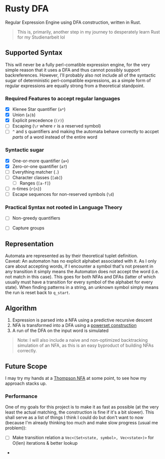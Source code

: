 # Rusty DFA
Regular Expression Engine using DFA construction, written in Rust.

> This is, primarily, another step in my journey to desperately learn Rust for my Studienarbeit lol

[//]: # (<br>The DFA is constructed via [powerset construction]&#40;https://en.wikipedia.org/wiki/Powerset_construction&#41; from an appropriate NFA.)

## Supported Syntax
This will never be a fully perl-comatible expression engine, for the very simple reason that it uses a DFA and thus cannot possibly
support backreferences. However, I'll probably also not include all of the syntactic sugar of deterministic perl-compatible expressions,
as a simple form of regular expressions are equally strong from a theoretical standpoint.

### Required Features to accept regular languages
- [x] Klenee Star quantifier (`a*`)
- [x] Union (`a|b`)
- [x] Explicit precedence (`(r)`)
- [ ] Escaping (`\r` where `r` is a reserved symbol)
- [ ] `^` and `$` quantifiers and making the automata behave correctly to accpet _parts_ of a word instead of the entire word

### Syntactic sugar
- [x] One-or-more quantifier (`a+`)
- [x] Zero-or-one quantifier (`a?`)
- [ ] Everything matcher (`.`)
- [ ] Character classes (`[ab]`)
  - [ ] Ranges (`[a-f]`)
- [ ] n-times (`r{n}`)
- [ ] Escape sequences for non-reserved symbols (`\d`)

### Practical Syntax not rooted in Language Theory
- [ ] Non-greedy quantifiers
- [ ] Capture groups


## Representation
Automata are represented as by their theoretical tuplet definition.
<br>Caveat: An automaton has no explicit alphabet associated with it. As I only care about accepting words, if I encounter a symbol that's not present in any 
transition it simply means the Automaton does not accept the word (i.e. not match in this case). 
This goes for both NFAs and DFAs (latter of which usually must have a transition for every symbol of the alphabet for every state).
When finding patterns in a string, an unknown symbol simply means the run is reset back to `q_start`.

## Algorithm
1. Expression is parsed into a NFA using a predictive recursive descent
2. NFA is transformed into a DFA using a [powerset construction](https://en.wikipedia.org/wiki/Powerset_construction)
3. A run of the DFA on the input word is simulated

> Note: I will also include a naive and non-optimized backtracking simulation of an NFA, as this is an easy byproduct of building NFAs correctly.

## Future Scope
I may try my hands at a [Thompson NFA](https://swtch.com/~rsc/regexp/regexp1.html) at some point, to see how my approach stacks up.

### Performance
One of my goals for this project is to make it as fast as possible (at the very least the actual matching, the construction is fine if it's a bit slower).
This shall serve as a list of things I think I could do but don't want to now (because I'm already thinking too much and make slow progress (usual me problem)):

- [ ] Make transition relation a `Vec<(Set<state, symbol>, Vec<state>)>` for O(len) iterations & better lookup
- 